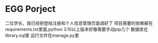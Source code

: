 # EGG Porject
二位学长，我已经把登陆注册和个人信息管理页面调好了
项目需要的依赖都在requirements.txt里面,python 3.10以上版本好像需要手动pip几个
数据库在library.sql里
运行文件在manage.py里
